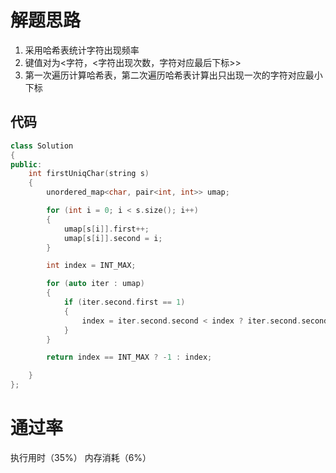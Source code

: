 # 解题思路
1. 采用哈希表统计字符出现频率
2. 键值对为<字符，<字符出现次数，字符对应最后下标>>
3. 第一次遍历计算哈希表，第二次遍历哈希表计算出只出现一次的字符对应最小下标

## 代码

```cpp
class Solution
{
public:
	int firstUniqChar(string s)
	{
		unordered_map<char, pair<int, int>> umap;

		for (int i = 0; i < s.size(); i++)
		{
			umap[s[i]].first++;
			umap[s[i]].second = i;
		}

		int index = INT_MAX;

		for (auto iter : umap)
		{
			if (iter.second.first == 1)
			{
				index = iter.second.second < index ? iter.second.second : index;
			}
		}

        return index == INT_MAX ? -1 : index;

	}
};
```

# 通过率
执行用时（35%） 内存消耗（6%）